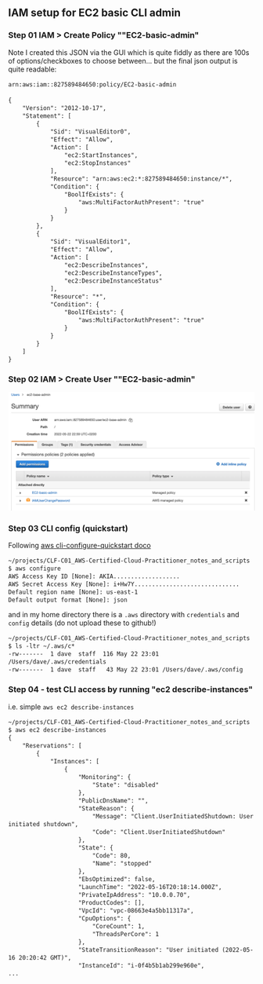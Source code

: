 
## IAM setup for EC2 basic CLI admin 

### Step 01  IAM > Create Policy ""EC2-basic-admin"

Note I created this JSON via the GUI which is quite fiddly as there are  100s of options/checkboxes to choose between... but the final json output is quite readable:

```
arn:aws:iam::827589484650:policy/EC2-basic-admin

{
    "Version": "2012-10-17",
    "Statement": [
        {
            "Sid": "VisualEditor0",
            "Effect": "Allow",
            "Action": [
                "ec2:StartInstances",
                "ec2:StopInstances"
            ],
            "Resource": "arn:aws:ec2:*:827589484650:instance/*",
            "Condition": {
                "BoolIfExists": {
                    "aws:MultiFactorAuthPresent": "true"
                }
            }
        },
        {
            "Sid": "VisualEditor1",
            "Effect": "Allow",
            "Action": [
                "ec2:DescribeInstances",
                "ec2:DescribeInstanceTypes",
                "ec2:DescribeInstanceStatus"
            ],
            "Resource": "*",
            "Condition": {
                "BoolIfExists": {
                    "aws:MultiFactorAuthPresent": "true"
                }
            }
        }
    ]
}
```




### Step 02  IAM > Create User ""EC2-basic-admin"


![user ec2-base-admin IAM screenshot details](user-ec2-base-admin.png)


### Step 03  CLI config (quickstart)

Following [aws cli-configure-quickstart doco](https://docs.aws.amazon.com/cli/latest/userguide/cli-configure-quickstart.html)


```
~/projects/CLF-C01_AWS-Certified-Cloud-Practitioner_notes_and_scripts $ aws configure
AWS Access Key ID [None]: AKIA...................
AWS Secret Access Key [None]: i+Hw7Y..............................
Default region name [None]: us-east-1
Default output format [None]: json
```

and in my home directory there is a `.aws` directory with `credentials` and `config` details (do not upload these to github!)
```
~/projects/CLF-C01_AWS-Certified-Cloud-Practitioner_notes_and_scripts $ ls -ltr ~/.aws/c*
-rw-------  1 dave  staff  116 May 22 23:01 /Users/dave/.aws/credentials
-rw-------  1 dave  staff   43 May 22 23:01 /Users/dave/.aws/config
```

### Step 04 - test CLI access by running "ec2 describe-instances"

i.e. simple `aws ec2 describe-instances`

```
~/projects/CLF-C01_AWS-Certified-Cloud-Practitioner_notes_and_scripts $ aws ec2 describe-instances
{
    "Reservations": [
        {
            "Instances": [
                {
                    "Monitoring": {
                        "State": "disabled"
                    },
                    "PublicDnsName": "",
                    "StateReason": {
                        "Message": "Client.UserInitiatedShutdown: User initiated shutdown",
                        "Code": "Client.UserInitiatedShutdown"
                    },
                    "State": {
                        "Code": 80,
                        "Name": "stopped"
                    },
                    "EbsOptimized": false,
                    "LaunchTime": "2022-05-16T20:18:14.000Z",
                    "PrivateIpAddress": "10.0.0.70",
                    "ProductCodes": [],
                    "VpcId": "vpc-08663e4a5bb11317a",
                    "CpuOptions": {
                        "CoreCount": 1,
                        "ThreadsPerCore": 1
                    },
                    "StateTransitionReason": "User initiated (2022-05-16 20:20:42 GMT)",
                    "InstanceId": "i-0f4b5b1ab299e960e",
...                    
```                   